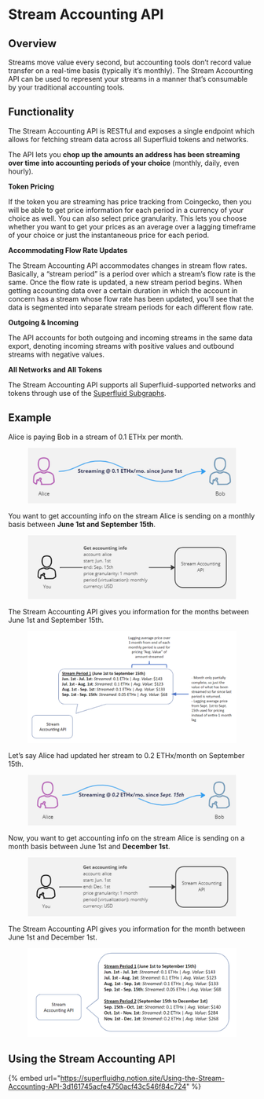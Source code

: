 # Stream Accounting API

## Overview

Streams move value every second, but accounting tools don’t record value transfer on a real-time basis (typically it’s monthly). The Stream Accounting API can be used to represent your streams in a manner that’s consumable by your traditional accounting tools.

## Functionality

The Stream Accounting API is RESTful and exposes a single endpoint which allows for fetching stream data across all Superfluid tokens and networks.

The API lets you **chop up the amounts an address has been streaming over time into accounting periods of your choice** (monthly, daily, even hourly).

**Token Pricing**

If the token you are streaming has price tracking from Coingecko, then you will be able to get price information for each period in a currency of your choice as well. You can also select price granularity. This lets you choose whether you want to get your prices as an average over a lagging timeframe of your choice or just the instantaneous price for each period.

**Accommodating Flow Rate Updates**

The Stream Accounting API accommodates changes in stream flow rates. Basically, a “stream period” is a period over which a stream’s flow rate is the same. Once the flow rate is updated, a new stream period begins. When getting accounting data over a certain duration in which the account in concern has a stream whose flow rate has been updated, you’ll see that the data is segmented into separate stream periods for each different flow rate.

**Outgoing & Incoming**

The API accounts for both outgoing and incoming streams in the same data export, denoting incoming streams with positive values and outbound streams with negative values.

**All Networks and All Tokens**

The Stream Accounting API supports all Superfluid-supported networks and tokens through use of the [Superfluid Subgraphs](https://docs.superfluid.finance/superfluid/developers/subgraph).

## Example

Alice is paying Bob in a stream of 0.1 ETHx per month.

<figure><img src="../../../.gitbook/assets/image (17).png" alt=""><figcaption></figcaption></figure>

You want to get accounting info on the stream Alice is sending on a monthly basis between **June 1st and September 15th**.

<figure><img src="../../../.gitbook/assets/image (5) (2) (1).png" alt=""><figcaption></figcaption></figure>

The Stream Accounting API gives you information for the months between June 1st and September 15th.

<figure><img src="../../../.gitbook/assets/image (1) (2).png" alt=""><figcaption></figcaption></figure>

Let’s say Alice had updated her stream to 0.2 ETHx/month on September 15th.

<figure><img src="../../../.gitbook/assets/image (4) (5).png" alt=""><figcaption></figcaption></figure>

Now, you want to get accounting info on the stream Alice is sending on a month basis between June 1st and **December 1st**.

<figure><img src="../../../.gitbook/assets/image (3) (3).png" alt=""><figcaption></figcaption></figure>

The Stream Accounting API gives you information for the month between June 1st and December 1st.

<figure><img src="../../../.gitbook/assets/image (2) (5).png" alt=""><figcaption></figcaption></figure>

## Using the Stream Accounting API

{% embed url="https://superfluidhq.notion.site/Using-the-Stream-Accounting-API-3d161745acfe4750acf43c546f84c724" %}
